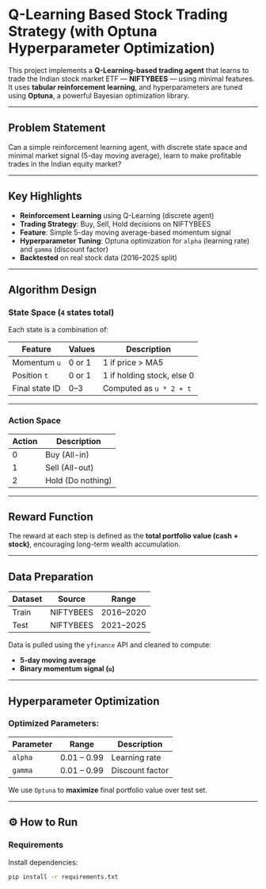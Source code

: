 # Q-Learning Based Stock Trading Strategy (with Optuna Hyperparameter Optimization)

This project implements a **Q-Learning-based trading agent** that learns to trade the Indian stock market ETF — **NIFTYBEES** — using minimal features. It uses **tabular reinforcement learning**, and hyperparameters are tuned using **Optuna**, a powerful Bayesian optimization library.

---

## Problem Statement

Can a simple reinforcement learning agent, with discrete state space and minimal market signal (5-day moving average), learn to make profitable trades in the Indian equity market?

---

## Key Highlights

- **Reinforcement Learning** using Q-Learning (discrete agent)
- **Trading Strategy**: Buy, Sell, Hold decisions on NIFTYBEES
- **Feature**: Simple 5-day moving average-based momentum signal
- **Hyperparameter Tuning**: Optuna optimization for `alpha` (learning rate) and `gamma` (discount factor)
- **Backtested** on real stock data (2016–2025 split)

---

## Algorithm Design

### State Space (`4` states total)

Each state is a combination of:

| Feature         | Values | Description                         |
|----------------|--------|-------------------------------------|
| Momentum `u`   | 0 or 1 | 1 if price > MA5                    |
| Position `t`   | 0 or 1 | 1 if holding stock, else 0          |
| Final state ID | 0–3    | Computed as `u * 2 + t`             |

---

### Action Space

| Action | Description          |
|--------|----------------------|
| 0      | Buy (All-in)         |
| 1      | Sell (All-out)       |
| 2      | Hold (Do nothing)    |

---

## Reward Function

The reward at each step is defined as the **total portfolio value (cash + stock)**, encouraging long-term wealth accumulation.

---

## Data Preparation

| Dataset   | Source     | Range            |
|-----------|------------|------------------|
| Train     | NIFTYBEES  | 2016–2020        |
| Test      | NIFTYBEES  | 2021–2025        |

Data is pulled using the `yfinance` API and cleaned to compute:

- **5-day moving average**
- **Binary momentum signal (`u`)**

---

## Hyperparameter Optimization

### Optimized Parameters:

| Parameter | Range        | Description              |
|-----------|--------------|--------------------------|
| `alpha`   | 0.01 – 0.99  | Learning rate            |
| `gamma`   | 0.01 – 0.99  | Discount factor          |

We use `Optuna` to **maximize** final portfolio value over test set.

---

## ⚙️ How to Run

### Requirements

Install dependencies:

```bash
pip install -r requirements.txt
